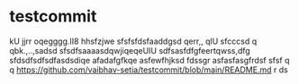 # testcommit
kU
jjrr
oqegggg.II8
hhsfzjwe
sfsfsfdsfaaddgsd  qerr,,  qlU
sfcccsd q qbk.,..,sadsd
sfsdfsaaaasdqwjiqeqeUIU
sdfsasfdfgfeertqwss,dfg
sfdsdfsdfsdfasdsdiqe
afadafgfkqe
asfewfhjksd
fdssgr
asfasfasgfrdsf
sfsf
  q q
https://github.com/vaibhav-setia/testcommit/blob/main/README.md
r
ds
